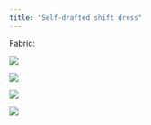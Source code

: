 ```yaml
---
title: "Self-drafted shift dress"
---
```


Fabric:

![](DSCF7925.jpg)

![](DSCF7921.jpg)

![](DSCF7922.jpg)

![](DSCF7905.jpg)